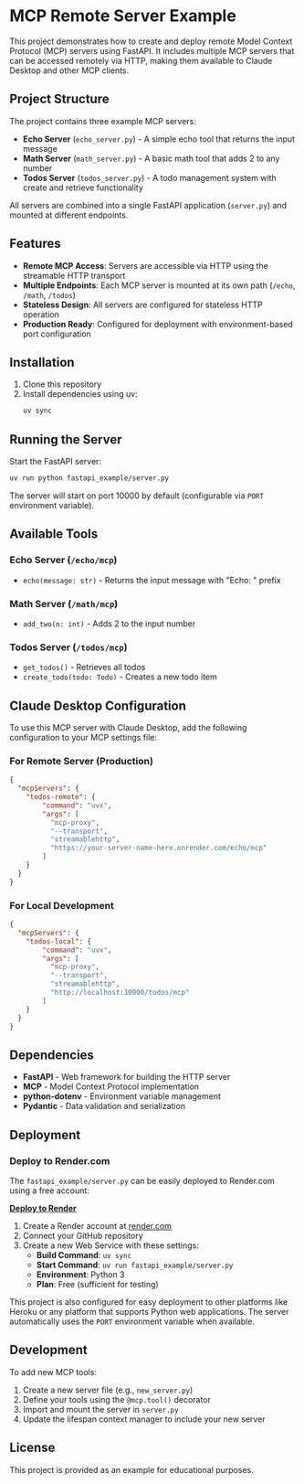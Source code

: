 # MCP Remote Server Example

This project demonstrates how to create and deploy remote Model Context Protocol (MCP) servers using FastAPI. It includes multiple MCP servers that can be accessed remotely via HTTP, making them available to Claude Desktop and other MCP clients.

## Project Structure

The project contains three example MCP servers:

- **Echo Server** (`echo_server.py`) - A simple echo tool that returns the input message
- **Math Server** (`math_server.py`) - A basic math tool that adds 2 to any number
- **Todos Server** (`todos_server.py`) - A todo management system with create and retrieve functionality

All servers are combined into a single FastAPI application (`server.py`) and mounted at different endpoints.

## Features

- **Remote MCP Access**: Servers are accessible via HTTP using the streamable HTTP transport
- **Multiple Endpoints**: Each MCP server is mounted at its own path (`/echo`, `/math`, `/todos`)
- **Stateless Design**: All servers are configured for stateless HTTP operation
- **Production Ready**: Configured for deployment with environment-based port configuration

## Installation

1. Clone this repository
2. Install dependencies using uv:
   ```bash
   uv sync
   ```

## Running the Server

Start the FastAPI server:

```bash
uv run python fastapi_example/server.py
```

The server will start on port 10000 by default (configurable via `PORT` environment variable).

## Available Tools

### Echo Server (`/echo/mcp`)
- `echo(message: str)` - Returns the input message with "Echo: " prefix

### Math Server (`/math/mcp`)
- `add_two(n: int)` - Adds 2 to the input number

### Todos Server (`/todos/mcp`)
- `get_todos()` - Retrieves all todos
- `create_todo(todo: Todo)` - Creates a new todo item

## Claude Desktop Configuration

To use this MCP server with Claude Desktop, add the following configuration to your MCP settings file:

### For Remote Server (Production)

```json
{
  "mcpServers": {
    "todos-remote": {
        "command": "uvx",
        "args": [
          "mcp-proxy",
          "--transport",
          "streamablehttp",
          "https://your-server-name-here.onrender.com/echo/mcp"
        ]
    }
  }
}
```

### For Local Development

```json
{
  "mcpServers": {
    "todos-local": {
        "command": "uvx",
        "args": [
          "mcp-proxy",
          "--transport",
          "streamablehttp",
          "http://localhost:10000/todos/mcp"
        ]
    }
  }
}
```

## Dependencies

- **FastAPI** - Web framework for building the HTTP server
- **MCP** - Model Context Protocol implementation
- **python-dotenv** - Environment variable management
- **Pydantic** - Data validation and serialization

## Deployment

### Deploy to Render.com

The `fastapi_example/server.py` can be easily deployed to Render.com using a free account:

**[Deploy to Render](https://render.com)**

1. Create a Render account at [render.com](https://render.com)
2. Connect your GitHub repository
3. Create a new Web Service with these settings:
   - **Build Command**: `uv sync`
   - **Start Command**: `uv run fastapi_example/server.py`
   - **Environment**: Python 3
   - **Plan**: Free (sufficient for testing)

This project is also configured for easy deployment to other platforms like Heroku or any platform that supports Python web applications. The server automatically uses the `PORT` environment variable when available.

## Development

To add new MCP tools:

1. Create a new server file (e.g., `new_server.py`)
2. Define your tools using the `@mcp.tool()` decorator
3. Import and mount the server in `server.py`
4. Update the lifespan context manager to include your new server

## License

This project is provided as an example for educational purposes.
